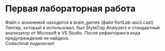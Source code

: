# Первая лабораторная работа
Файл с аскинемой находится в brain_games (файл fisrtLab-ascii.cast)   
Линтер, который я использовал, был StyleCop.Analyzers и стандартный анализатор от Microsoft в VS Studio. После рефакторинга кода предупреждений не найдено.   
Codeclimat подключил
